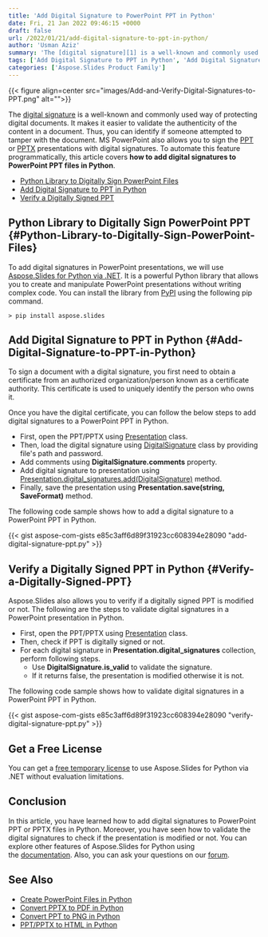 ```yaml
---
title: 'Add Digital Signature to PowerPoint PPT in Python'
date: Fri, 21 Jan 2022 09:46:15 +0000
draft: false
url: /2022/01/21/add-digital-signature-to-ppt-in-python/
author: 'Usman Aziz'
summary: 'The [digital signature][1] is a well-known and commonly used way of protecting digital documents. It makes it easier to validate the authenticity of the content in a document. Thus, you can identify if someone attempted to tamper with the document. MS PowerPoint also allows you to sign the [PPT][2] or [PPTX][3] presentations with digital signatures. To automate this feature programmatically, this article covers **how to add digital signatures to PowerPoint PPT files in Python**.'
tags: ['Add Digital Signature to PPT in Python', 'Add Digital Signature to PowerPoint in Python', 'Python Library to Digitally Sign PowerPoint Files', 'Verify a Digitally Signed PPT in Python']
categories: ['Aspose.Slides Product Family']
---
```




{{< figure align=center src="images/Add-and-Verify-Digital-Signatures-to-PPT.png" alt="">}}


The [digital signature][4] is a well-known and commonly used way of protecting digital documents. It makes it easier to validate the authenticity of the content in a document. Thus, you can identify if someone attempted to tamper with the document. MS PowerPoint also allows you to sign the [PPT][5] or [PPTX][6] presentations with digital signatures. To automate this feature programmatically, this article covers **how to add digital signatures to PowerPoint PPT files in Python**.

*   [Python Library to Digitally Sign PowerPoint Files][7]
*   [Add Digital Signature to PPT in Python][8]
*   [Verify a Digitally Signed PPT][9]

## Python Library to Digitally Sign PowerPoint PPT {#Python-Library-to-Digitally-Sign-PowerPoint-Files}

To add digital signatures in PowerPoint presentations, we will use [Aspose.Slides for Python via .NET][10]. It is a powerful Python library that allows you to create and manipulate PowerPoint presentations without writing complex code. You can install the library from [PyPI][11] using the following pip command.

```
> pip install aspose.slides 
```

## Add Digital Signature to PPT in Python {#Add-Digital-Signature-to-PPT-in-Python}

To sign a document with a digital signature, you first need to obtain a certificate from an authorized organization/person known as a certificate authority. This certificate is used to uniquely identify the person who owns it.

Once you have the digital certificate, you can follow the below steps to add digital signatures to a PowerPoint PPT in Python.

*   First, open the PPT/PPTX using [Presentation][12] class.
*   Then, load the digital signature using [DigitalSignature][13] class by providing file's path and password.
*   Add comments using **DigitalSignature.comments** property.
*   Add digital signature to presentation using [Presentation.digital\_signatures.add(DigitalSignature)][14] method.
*   Finally, save the presentation using **Presentation.save(string, SaveFormat)** method.

The following code sample shows how to add a digital signature to a PowerPoint PPT in Python.

{{< gist aspose-com-gists e85c3aff6d89f31923cc608394e28090 "add-digital-signature-ppt.py" >}}

## Verify a Digitally Signed PPT in Python {#Verify-a-Digitally-Signed-PPT}

Aspose.Slides also allows you to verify if a digitally signed PPT is modified or not. The following are the steps to validate digital signatures in a PowerPoint presentation in Python.

*   First, open the PPT/PPTX using [Presentation][15] class.
*   Then, check if PPT is digitally signed or not.
*   For each digital signature in **Presentation.digital\_signatures** collection, perform following steps.
    *   Use **DigitalSignature.is\_valid** to validate the signature.
    *   If it returns false, the presentation is modified otherwise it is not.

The following code sample shows how to validate digital signatures in a PowerPoint PPT in Python.

{{< gist aspose-com-gists e85c3aff6d89f31923cc608394e28090 "verify-digital-signature-ppt.py" >}}

## Get a Free License

You can get a [free temporary license][16] to use Aspose.Slides for Python via .NET without evaluation limitations.

## Conclusion

In this article, you have learned how to add digital signatures to PowerPoint PPT or PPTX files in Python. Moreover, you have seen how to validate the digital signatures to check if the presentation is modified or not. You can explore other features of Aspose.Slides for Python using the [documentation][17]. Also, you can ask your questions on our [forum][18].

## See Also

*   [Create PowerPoint Files in Python][19]
*   [Convert PPTX to PDF in Python][20]
*   [Convert PPT to PNG in Python][21]
*   [PPT/PPTX to HTML in Python][22]




[1]: https://en.wikipedia.org/wiki/Digital_signature
[2]: https://docs.fileformat.com/presentation/ppt/
[3]: https://docs.fileformat.com/presentation/pptx/
[4]: https://en.wikipedia.org/wiki/Digital_signature
[5]: https://docs.fileformat.com/presentation/ppt/
[6]: https://docs.fileformat.com/presentation/pptx/
[7]: #Python-Library-to-Digitally-Sign-PowerPoint-Files
[8]: #Add-Digital-Signature-to-PPT-in-Python
[9]: #Verify-a-Digitally-Signed-PPT
[10]: https://products.aspose.com/slides/python-net
[11]: https://pypi.org/project/aspose.slides/
[12]: https://docs.aspose.com/slides/python-net/api-reference/aspose.slides/presentation/
[13]: https://docs.aspose.com/slides/python-net/api-reference/aspose.slides/digitalsignature/
[14]: https://docs.aspose.com/slides/python-net/api-reference/aspose.slides/idigitalsignaturecollection/
[15]: https://docs.aspose.com/slides/python-net/api-reference/aspose.slides/presentation/
[16]: https://purchase.aspose.com/temporary-license
[17]: https://docs.aspose.com/slides/python-net
[18]: https://forum.aspose.com/
[19]: https://blog.aspose.com/2021/12/31/create-powerpoint-presentations-in-python/
[20]: https://blog.aspose.com/2021/12/28/convert-pptx-ppt-to-pdf-python/
[21]: https://blog.aspose.com/2021/12/29/convert-ppt-to-png-in-python/
[22]: https://blog.aspose.com/2021/12/16/convert-ppt-to-html-in-python/




